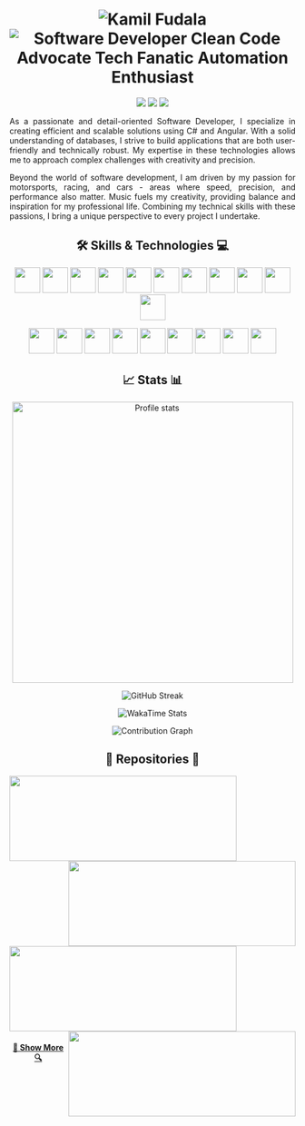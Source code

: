 <h1 align="center">
  <img src="https://readme-typing-svg.herokuapp.com?font=Comfortaa&duration=1&pause=1&color=C71D47&center=true&vCenter=true&repeat=false&random=false&width=435&lines=Kamil+Fudala" alt="Kamil Fudala" /></a>
  <br>
  <img src="https://readme-typing-svg.herokuapp.com?font=Comfortaa&pause=1000&color=C71D47&center=true&vCenter=true&random=false&width=435&lines=Software+Developer;Clean+Code+Advocate;Tech+Fanatic;Automation+Enthusiast" alt="Software Developer Clean Code Advocate Tech Fanatic Automation Enthusiast" />
</h1>

<p align="center">
  <a href="https://www.linkedin.com/in/kamil-fudala">
    <img src="https://img.shields.io/badge/linkedin-%230077B5.svg?style=for-the-badge&logo=linkedin&logoColor=white"/></a>
  <a href="mailto:kamil.fudala44@gmail.com">
    <img src="https://img.shields.io/badge/Gmail-D14836?style=for-the-badge&logo=gmail&logoColor=white"/></a>
  <a href="https://www.discord.com/users/246931767808884736">
  <img src="https://img.shields.io/badge/Discord-%235865F2.svg?style=for-the-badge&logo=discord&logoColor=white" /></a>
</p>

<p align="justify">
As a passionate and detail-oriented Software Developer, I specialize in creating efficient and scalable solutions using C# and Angular. With a solid understanding of databases, I strive to build applications that are both user-friendly and technically robust. My expertise in these technologies allows me to approach complex challenges with creativity and precision.
</p>

<p align="justify">
  Beyond the world of software development, I am driven by my passion for motorsports, racing, and cars - areas where speed, precision, and performance also matter. Music fuels my creativity, providing balance and inspiration for my professional life. Combining my technical skills with these passions, I bring a unique perspective to every project I undertake.
</p>

<h2 align="center"> 🛠️ Skills & Technologies 💻 </h2>

<p align="center">
  <a href="https://en.wikipedia.org/wiki/C%2B%2B">
    <img height="45" src="https://cdn.jsdelivr.net/gh/devicons/devicon@latest/icons/cplusplus/cplusplus-original.svg" /></a>
  <a href="https://en.wikipedia.org/wiki/C_(programming_language)">
    <img height="45" src="https://cdn.jsdelivr.net/gh/devicons/devicon@latest/icons/c/c-original.svg" /></a>
  <a href="https://en.wikipedia.org/wiki/Java_(programming_language)">
    <img height="45" src="https://cdn.jsdelivr.net/gh/devicons/devicon@latest/icons/java/java-original.svg" /></a>
  <a href="https://en.wikipedia.org/wiki/JUnit">
    <img height="45" src="https://cdn.jsdelivr.net/gh/devicons/devicon@latest/icons/junit/junit-original.svg" /></a>
  <a href="https://en.wikipedia.org/wiki/JSON">
    <img height="45" src="https://cdn.jsdelivr.net/gh/devicons/devicon@latest/icons/json/json-original.svg" /></a>
  <a href="https://en.wikipedia.org/wiki/Python_(programming_language)">
    <img height="45" src="https://cdn.jsdelivr.net/gh/devicons/devicon@latest/icons/python/python-original.svg" /></a>
  <a href="https://en.wikipedia.org/wiki/MATLAB">
    <img height="45" src="https://cdn.jsdelivr.net/gh/devicons/devicon@latest/icons/matlab/matlab-original.svg" /></a>
  <a href="https://en.wikipedia.org/wiki/HTML5">
    <img height="45" src="https://cdn.jsdelivr.net/gh/devicons/devicon@latest/icons/html5/html5-original.svg" /></a>
  <a href="https://en.wikipedia.org/wiki/CSS">
    <img height="45" src="https://cdn.jsdelivr.net/gh/devicons/devicon@latest/icons/css3/css3-original.svg" /></a>
  <a href="https://en.wikipedia.org/wiki/MySQL">
    <img height="45" src="https://cdn.jsdelivr.net/gh/devicons/devicon@latest/icons/mysql/mysql-original.svg" /></a>
  <a href="https://en.wikipedia.org/wiki/Oracle_Database">
    <img height="45" src="https://cdn.jsdelivr.net/gh/devicons/devicon@latest/icons/oracle/oracle-original.svg" /></a>
</p>

<p align="center">
  <a href="https://en.wikipedia.org/wiki/Linux">
    <img height="45" src="https://cdn.jsdelivr.net/gh/devicons/devicon@latest/icons/linux/linux-original.svg" /></a>
  <a href="https://en.wikipedia.org/wiki/Bash_(Unix_shell)">
    <img height="45" src="https://cdn.jsdelivr.net/gh/devicons/devicon@latest/icons/bash/bash-original.svg" /></a>
  <a href="https://en.wikipedia.org/wiki/Windows_11">
    <img height="45" src="https://cdn.jsdelivr.net/gh/devicons/devicon@latest/icons/windows11/windows11-original.svg" /></a>
  <a href="https://en.wikipedia.org/wiki/PowerShell">
    <img height="45" src="https://cdn.jsdelivr.net/gh/devicons/devicon@latest/icons/powershell/powershell-original.svg" /></a>
  <a href="https://en.wikipedia.org/wiki/JetBrains">
    <img height="45" src="https://cdn.jsdelivr.net/gh/devicons/devicon@latest/icons/jetbrains/jetbrains-original.svg" /></a>
  <a href="https://en.wikipedia.org/wiki/Docker_(software)">
    <img height="45" src="https://cdn.jsdelivr.net/gh/devicons/devicon@latest/icons/docker/docker-original.svg" /></a>
  <a href="https://en.wikipedia.org/wiki/Git">
    <img height="45" src="https://cdn.jsdelivr.net/gh/devicons/devicon@latest/icons/git/git-original.svg" /></a>
  <a href="https://en.wikipedia.org/wiki/GitHub">
    <img height="45" src="https://cdn.jsdelivr.net/gh/devicons/devicon@latest/icons/github/github-original.svg" /></a>
  <a href="https://en.wikipedia.org/wiki/Markdown">
    <img height="45" src="https://cdn.jsdelivr.net/gh/devicons/devicon@latest/icons/markdown/markdown-original.svg" /></a>
</p>

<h2 align="center">📈 Stats 📊</h2>

<p align="center">
  <img src="https://github-readme-stats.vercel.app/api?username=FreakyF&hide=contribs,issues&show=prs_merged,prs_merged_percentage&show_icons=true&title_color=C71D47&text_color=C71D47&icon_color=C71D47&border_color=C71D47&bg_color=00000000&hide_border=false&hide_title=true&theme=default&cache_seconds=21600&locale=en&border_radius=18" alt="Profile stats" width=495>
</p>
<p align="center">
  <img src="https://streak-stats.demolab.com?user=FreakyF&border_radius=18&background=00000000&border=C71D47&stroke=C71D47&ring=C71D47&fire=C71D47&currStreakNum=C71D47&sideNums=C71D47&currStreakLabel=C71D47&sideLabels=C71D47&dates=C71D47&excludeDaysLabel=C71D47&card_width=495" alt="GitHub Streak">
</p>

<p align="center">
  <img src="https://github-readme-stats.vercel.app/api/wakatime?username=@FreakyF&layout=compact&title_color=C71D47&text_color=C71D47&icon_color=4c71f2&border_color=C71D47&bg_color=00000000&hide_border=false&hide_title=true&theme=default&cache_seconds=21600&locale=en&border_radius=18" alt="WakaTime Stats">
</p>

<p align="center">
  <img src="https://github-readme-activity-graph.vercel.app/graph?username=FreakyF&bg_color=00000000&color=C71D47&title_color=C71D47&line=C71D47&point=00000000&area_color=C71D47&area=true&hide_border=true&hide_title=true&theme=default&radius=18&height=230" alt="Contribution Graph">
</p>

<h2 align="center"> 📂 Repositories 💾</h2>

<p float="left">
  <a href="https://github.com/FreakyF/Cryptie" title="Cryptie">
    <img src="https://github-readme-stats.vercel.app/api/pin/?username=FreakyF&repo=Cryptie&title_color=C71D47&text_color=C71D47&icon_color=C71D47&border_color=C71D47&bg_color=00000000&hide_border=false&theme=default&cache_seconds=21600&locale=en&border_radius=18" height="150" width="400">
  </a>
  <a href="https://github.com/FreakyF/Master-Fraud" title="Master-Fraud">
    <img align="right" src="https://github-readme-stats.vercel.app/api/pin/?username=FreakyF&repo=Master-Fraud&title_color=C71D47&text_color=C71D47&icon_color=C71D47&border_color=C71D47&bg_color=00000000&hide_border=false&theme=default&cache_seconds=21600&locale=en&border_radius=18" height="150" width="400">
  </a>
</p>
<p float="left">
  <a href="https://github.com/FreakyF/EvolvePlusPlus" title="EvolvePlusPlus">
    <img src="https://github-readme-stats.vercel.app/api/pin/?username=FreakyF&repo=EvolvePlusPlus&title_color=C71D47&text_color=C71D47&icon_color=C71D47&border_color=C71D47&bg_color=00000000&hide_border=false&theme=default&cache_seconds=21600&locale=en&border_radius=18" height="150" width="400">
  </a>
  <a href="https://github.com/FreakyF/Windows-Setup-Script" title="Windows-Setup-Script">
    <img  align="right" src="https://github-readme-stats.vercel.app/api/pin/?username=FreakyF&repo=Windows-Setup-Script&title_color=C71D47&text_color=C71D47&icon_color=C71D47&border_color=C71D47&bg_color=00000000&hide_border=false&theme=default&cache_seconds=21600&locale=en&border_radius=18" height="150" width="400">
  </a>
</p>

<h4 align="center">
  <a href="https://github.com/FreakyF?tab=repositories" title="Show Repositories">👀 Show More 🔍</a>
</h4>
